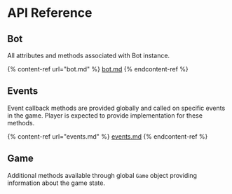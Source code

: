 # API Reference

## Bot

All attributes and methods associated with Bot instance.&#x20;

{% content-ref url="bot.md" %}
[bot.md](bot.md)
{% endcontent-ref %}

## Events

Event callback methods are provided globally and called on specific events in the game. Player is expected to provide implementation for these methods.

{% content-ref url="events.md" %}
[events.md](events.md)
{% endcontent-ref %}

## Game

Additional methods available through global `Game` object providing information about the game state.
